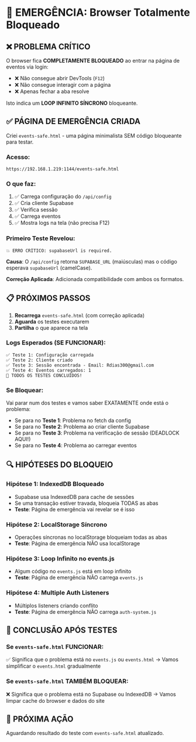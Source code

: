# 🚨 EMERGÊNCIA: Browser Totalmente Bloqueado

## ❌ PROBLEMA CRÍTICO

O browser fica **COMPLETAMENTE BLOQUEADO** ao entrar na página de eventos via login:
- ❌ Não consegue abrir DevTools (`F12`)
- ❌ Não consegue interagir com a página
- ❌ Apenas fechar a aba resolve

Isto indica um **LOOP INFINITO SÍNCRONO** bloqueante.

## ✅ PÁGINA DE EMERGÊNCIA CRIADA

Criei `events-safe.html` - uma página minimalista SEM código bloqueante para testar.

### Acesso:
```
https://192.168.1.219:1144/events-safe.html
```

### O que faz:
1. ✅ Carrega configuração do `/api/config`
2. ✅ Cria cliente Supabase
3. ✅ Verifica sessão
4. ✅ Carrega eventos
5. ✅ Mostra logs na tela (não precisa F12)

### Primeiro Teste Revelou:
```
💥 ERRO CRÍTICO: supabaseUrl is required.
```

**Causa**: O `/api/config` retorna `SUPABASE_URL` (maiúsculas) mas o código esperava `supabaseUrl` (camelCase).

**Correção Aplicada**: Adicionada compatibilidade com ambos os formatos.

## 📋 PRÓXIMOS PASSOS

1. **Recarrega** `events-safe.html` (com correção aplicada)
2. **Aguarda** os testes executarem
3. **Partilha** o que aparece na tela

### Logs Esperados (SE FUNCIONAR):
```
✅ Teste 1: Configuração carregada
✅ Teste 2: Cliente criado
✅ Teste 3: Sessão encontrada - Email: Rdias300@gmail.com
✅ Teste 4: Eventos carregados: 1
🎉 TODOS OS TESTES CONCLUÍDOS!
```

### Se Bloquear:
Vai parar num dos testes e vamos saber EXATAMENTE onde está o problema:
- Se para no **Teste 1**: Problema no fetch da config
- Se para no **Teste 2**: Problema ao criar cliente Supabase
- Se para no **Teste 3**: Problema na verificação de sessão (DEADLOCK AQUI!)
- Se para no **Teste 4**: Problema ao carregar eventos

## 🔍 HIPÓTESES DO BLOQUEIO

### Hipótese 1: IndexedDB Bloqueado
- Supabase usa IndexedDB para cache de sessões
- Se uma transação estiver travada, bloqueia TODAS as abas
- **Teste**: Página de emergência vai revelar se é isso

### Hipótese 2: LocalStorage Síncrono
- Operações síncronas no localStorage bloqueiam todas as abas
- **Teste**: Página de emergência NÃO usa localStorage

### Hipótese 3: Loop Infinito no events.js
- Algum código no `events.js` está em loop infinito
- **Teste**: Página de emergência NÃO carrega `events.js`

### Hipótese 4: Multiple Auth Listeners
- Múltiplos listeners criando conflito
- **Teste**: Página de emergência NÃO carrega `auth-system.js`

## 🎯 CONCLUSÃO APÓS TESTES

### Se `events-safe.html` FUNCIONAR:
✅ Significa que o problema está no `events.js` ou `events.html`
→ Vamos simplificar o `events.html` gradualmente

### Se `events-safe.html` TAMBÉM BLOQUEAR:
❌ Significa que o problema está no Supabase ou IndexedDB
→ Vamos limpar cache do browser e dados do site

## 📝 PRÓXIMA AÇÃO

Aguardando resultado do teste com `events-safe.html` atualizado.




